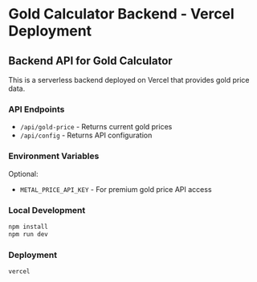 # Gold Calculator Backend - Vercel Deployment

## Backend API for Gold Calculator

This is a serverless backend deployed on Vercel that provides gold price data.

### API Endpoints

- `/api/gold-price` - Returns current gold prices
- `/api/config` - Returns API configuration

### Environment Variables

Optional:
- `METAL_PRICE_API_KEY` - For premium gold price API access

### Local Development

```bash
npm install
npm run dev
```

### Deployment

```bash
vercel
```
